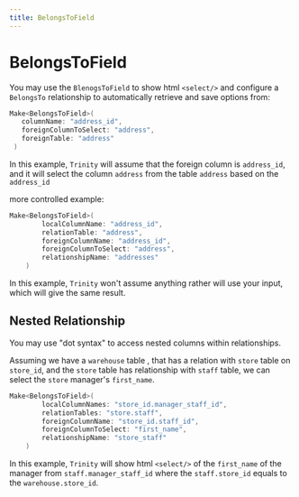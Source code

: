 ```yaml
---
title: BelongsToField
---
```

# BelongsToField

You may use the `BlenogsToField` to show html `<select/>` and configure a `BelongsTo` relationship to automatically retrieve and save options from:

```csharp
Make<BelongsToField>(
   columnName: "address_id", 
   foreignColumnToSelect: "address", 
   foreignTable: "address"
 )
```

In this example, `Trinity` will assume that the foreign column is `address_id`, and it will select the column `address` from the table `address` based on the `address_id`

more controlled example:

```csharp
Make<BelongsToField>(
        localColumnName: "address_id",
        relationTable: "address",
        foreignColumnName: "address_id",
        foreignColumnToSelect: "address",
        relationshipName: "addresses"
    )
```

In this example, `Trinity` won't assume anything rather will use your input, which will give the same result.

## Nested Relationship

You may use "dot syntax" to access nested columns within relationships.

Assuming we have a `warehouse` table , that has a relation with `store` table on `store_id`, and the `store` table has relationship with `staff` table,  we can select the `store` manager's `first_name`.

```csharp
Make<BelongsToField>(
        localColumnNames: "store_id.manager_staff_id",
        relationTables: "store.staff",
        foreignColumnName: "store_id.staff_id",
        foreignColumnToSelect: "first_name",
        relationshipName: "store_staff"
    )
```

In this example, `Trinity` will show html `<select/>` of the `first_name` of the manager from `staff.manager_staff_id` where the `staff.store_id` equals to the `warehouse.store_id`.